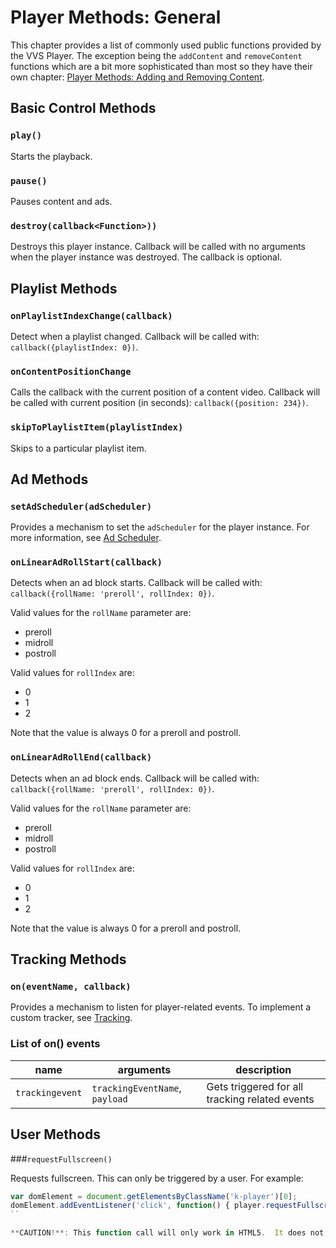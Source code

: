 # Player Methods: General

This chapter provides a list of commonly used public functions provided by the VVS Player. The exception being the `addContent` and `removeContent` functions which are a bit more sophisticated than most so they have their own chapter: [Player Methods: Adding and Removing Content](addcontent.md).

## Basic Control Methods

### `play()`

Starts the playback.

### `pause()`

Pauses content and ads.

### `destroy(callback<Function>))`

Destroys this player instance.
Callback will be called with no arguments when the player instance was destroyed.
The callback is optional.

## Playlist Methods

### `onPlaylistIndexChange(callback)`

Detect when a playlist changed. 
Callback will be called with: `callback({playlistIndex: 0})`.

### `onContentPositionChange`

Calls the callback with the current position of a content video.
Callback will be called with current position (in seconds): `callback({position: 234})`.

### `skipToPlaylistItem(playlistIndex)`

Skips to a particular playlist item.

## Ad Methods

### `setAdScheduler(adScheduler)`

Provides a mechanism to set the `adScheduler` for the player instance. For more information, see [Ad Scheduler](ad-scheduler.md).

### `onLinearAdRollStart(callback)`

Detects when an ad block starts. Callback will be called with: `callback({rollName: 'preroll', rollIndex: 0})`.

Valid values for the `rollName` parameter are:

* preroll
* midroll
* postroll

Valid values for `rollIndex` are:

* 0
* 1
* 2

Note that the value is always 0 for a preroll and postroll.


### `onLinearAdRollEnd(callback)`

Detects when an ad block ends. Callback will be called with: `callback({rollName: 'preroll', rollIndex: 0})`.

Valid values for the `rollName` parameter are:

* preroll
* midroll
* postroll

Valid values for `rollIndex` are:

* 0
* 1
* 2

Note that the value is always 0 for a preroll and postroll.

## Tracking Methods

### `on(eventName, callback)`

Provides a mechanism to listen for player-related events. To implement a custom tracker, see [Tracking](tracking.md).

### List of on() events

| name | arguments | description |
|---------------|---------|------|
|`trackingevent`|`trackingEventName`, `payload`|Gets triggered for all tracking related events|

## User Methods

###`requestFullscreen()`

Requests fullscreen. This can only be triggered by a user. For example:

```js
var domElement = document.getElementsByClassName('k-player')[0];
domElement.addEventListener('click', function() { player.requestFullscreen() }, true);
``

**CAUTION!**: This function call will only work in HTML5.  It does not work in Flash.


